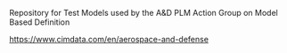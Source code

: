Repository for Test Models used by the A&D PLM Action Group on Model Based Definition


https://www.cimdata.com/en/aerospace-and-defense
